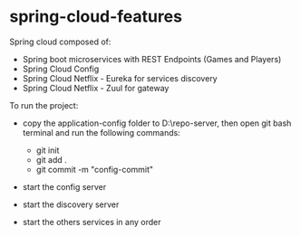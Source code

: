 # spring-cloud-features

Spring cloud composed of: 

- Spring boot microservices with REST Endpoints (Games and Players)
- Spring Cloud Config
- Spring Cloud Netflix - Eureka for services discovery
- Spring Cloud Netflix - Zuul for gateway

To run the project:
 - copy the application-config folder to D:\repo-server, then open git bash terminal and run the following commands:
      - git init
      - git add .
      - git commit -m "config-commit"

 - start the config server
 - start the discovery server
 - start the others services in any order

